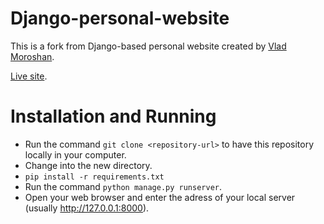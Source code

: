 # Django-personal-website

This is a fork from Django-based personal website created by [Vlad Moroshan](https://github.com/vladislavalerievich/Django-personal-website).

[Live site](https://qinn.es).

# Installation and Running

* Run the command `git clone <repository-url>` to have this repository locally in your computer.
* Change into the new directory.
* `pip install -r requirements.txt`
* Run the command `python manage.py runserver`.
* Open your web browser and enter the adress of your local server (usually http://127.0.0.1:8000).
